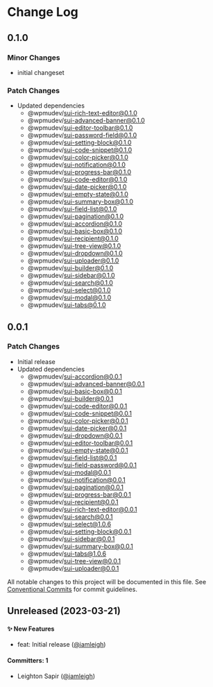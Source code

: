 # Change Log

## 0.1.0

### Minor Changes

- initial changeset

### Patch Changes

- Updated dependencies
  - @wpmudev/sui-rich-text-editor@0.1.0
  - @wpmudev/sui-advanced-banner@0.1.0
  - @wpmudev/sui-editor-toolbar@0.1.0
  - @wpmudev/sui-password-field@0.1.0
  - @wpmudev/sui-setting-block@0.1.0
  - @wpmudev/sui-code-snippet@0.1.0
  - @wpmudev/sui-color-picker@0.1.0
  - @wpmudev/sui-notification@0.1.0
  - @wpmudev/sui-progress-bar@0.1.0
  - @wpmudev/sui-code-editor@0.1.0
  - @wpmudev/sui-date-picker@0.1.0
  - @wpmudev/sui-empty-state@0.1.0
  - @wpmudev/sui-summary-box@0.1.0
  - @wpmudev/sui-field-list@0.1.0
  - @wpmudev/sui-pagination@0.1.0
  - @wpmudev/sui-accordion@0.1.0
  - @wpmudev/sui-basic-box@0.1.0
  - @wpmudev/sui-recipient@0.1.0
  - @wpmudev/sui-tree-view@0.1.0
  - @wpmudev/sui-dropdown@0.1.0
  - @wpmudev/sui-uploader@0.1.0
  - @wpmudev/sui-builder@0.1.0
  - @wpmudev/sui-sidebar@0.1.0
  - @wpmudev/sui-search@0.1.0
  - @wpmudev/sui-select@0.1.0
  - @wpmudev/sui-modal@0.1.0
  - @wpmudev/sui-tabs@0.1.0

## 0.0.1

### Patch Changes

- Initial release
- Updated dependencies
  - @wpmudev/sui-accordion@0.0.1
  - @wpmudev/sui-advanced-banner@0.0.1
  - @wpmudev/sui-basic-box@0.0.1
  - @wpmudev/sui-builder@0.0.1
  - @wpmudev/sui-code-editor@0.0.1
  - @wpmudev/sui-code-snippet@0.0.1
  - @wpmudev/sui-color-picker@0.0.1
  - @wpmudev/sui-date-picker@0.0.1
  - @wpmudev/sui-dropdown@0.0.1
  - @wpmudev/sui-editor-toolbar@0.0.1
  - @wpmudev/sui-empty-state@0.0.1
  - @wpmudev/sui-field-list@0.0.1
  - @wpmudev/sui-field-password@0.0.1
  - @wpmudev/sui-modal@0.0.1
  - @wpmudev/sui-notification@0.0.1
  - @wpmudev/sui-pagination@0.0.1
  - @wpmudev/sui-progress-bar@0.0.1
  - @wpmudev/sui-recipient@0.0.1
  - @wpmudev/sui-rich-text-editor@0.0.1
  - @wpmudev/sui-search@0.0.1
  - @wpmudev/sui-select@1.0.6
  - @wpmudev/sui-setting-block@0.0.1
  - @wpmudev/sui-sidebar@0.0.1
  - @wpmudev/sui-summary-box@0.0.1
  - @wpmudev/sui-tabs@1.0.6
  - @wpmudev/sui-tree-view@0.0.1
  - @wpmudev/sui-uploader@0.0.1

All notable changes to this project will be documented in this file. See
[Conventional Commits](https://conventionalcommits.org/) for commit guidelines.

## Unreleased (2023-03-21)

#### ✨ New Features

- feat: Initial release ([@iamleigh](https://github.com/iamleigh))

#### Committers: 1

- Leighton Sapir ([@iamleigh](https://github.com/iamleigh))
